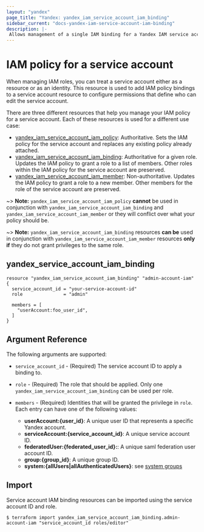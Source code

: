```yaml
---
layout: "yandex"
page_title: "Yandex: yandex_iam_service_account_iam_binding"
sidebar_current: "docs-yandex-iam-service-account-iam-binding"
description: |-
 Allows management of a single IAM binding for a Yandex IAM service account.
---
```


# IAM policy for a service account

When managing IAM roles, you can treat a service account either as a resource or as an identity. 
This resource is used to add IAM policy bindings to a service account resource to configure permissions 
that define who can edit the service account.

There are three different resources that help you manage your IAM policy for a service account. 
Each of these resources is used for a different use case:

* [yandex_iam_service_account_iam_policy](iam_service_account_iam_policy.html): Authoritative. Sets the IAM policy for the service account and replaces any existing policy already attached.
* [yandex_iam_service_account_iam_binding](iam_service_account_iam_binding.html): Authoritative for a given role. Updates the IAM policy to grant a role to a list of members. Other roles within the IAM policy for the service account are preserved.
* [yandex_iam_service_account_iam_member](iam_service_account_iam_member.html): Non-authoritative. Updates the IAM policy to grant a role to a new member. Other members for the role of the service account are preserved.

~> **Note:** `yandex_iam_service_account_iam_policy` **cannot** be used in conjunction with `yandex_iam_service_account_iam_binding` and `yandex_iam_service_account_iam_member` or they will conflict over what your policy should be.

~> **Note:** `yandex_iam_service_account_iam_binding` resources **can be** used in conjunction with `yandex_iam_service_account_iam_member` resources **only if** they do not grant privileges to the same role.

## yandex\_service\_account\_iam\_binding

```hcl
resource "yandex_iam_service_account_iam_binding" "admin-account-iam" {
  service_account_id = "your-service-account-id"
  role               = "admin"

  members = [
    "userAccount:foo_user_id",
  ]
}
```

## Argument Reference

The following arguments are supported:

* `service_account_id` - (Required) The service account ID to apply a binding to.

* `role` - (Required) The role that should be applied. Only one
    `yandex_iam_service_account_iam_binding` can be used per role.

* `members` - (Required) Identities that will be granted the privilege in `role`.
  Each entry can have one of the following values:
  * **userAccount:{user_id}**: A unique user ID that represents a specific Yandex account.
  * **serviceAccount:{service_account_id}**: A unique service account ID.
  * **federatedUser:{federated_user_id}:**: A unique saml federation user account ID.
  * **group:{group_id}**: A unique group ID.
  * **system:{allUsers|allAuthenticatedUsers}**: see [system groups](https://cloud.yandex.com/docs/iam/concepts/access-control/system-group)

## Import

Service account IAM binding resources can be imported using the service account ID and role.

```
$ terraform import yandex_iam_service_account_iam_binding.admin-account-iam "service_account_id roles/editor"
```
